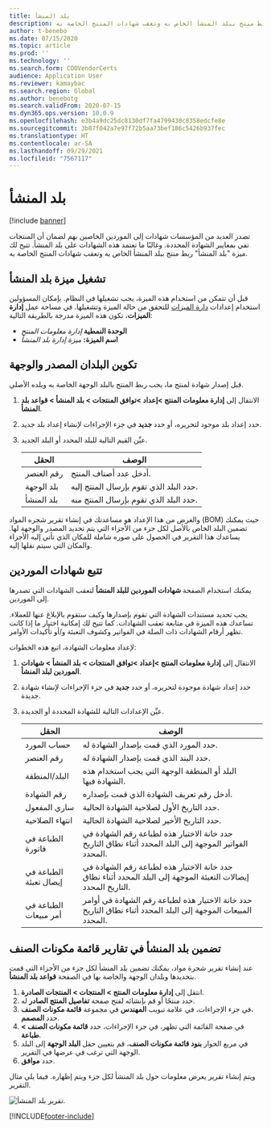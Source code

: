 ```yaml
---
title: بلد المنشأ
description: تصدر العديد من المؤسسات شهادات إلى الموردين الخاصين بهم لضمان أن المنتجات تفي بمعايير الشهادة المحددة. وغالبًا ما تعتمد هذه الشهادات على بلد المنشأ. يوفر هذا الموضوع معلومات حول الميزة "بلد المنشأ"، والتي تتيح لك ربط منتج ببلد المنشأ الخاص به وتعقب شهادات المنتج الخاصة به.
author: t-benebo
ms.date: 07/15/2020
ms.topic: article
ms.prod: ''
ms.technology: ''
ms.search.form: COOVendorCerts
audience: Application User
ms.reviewer: kamaybac
ms.search.region: Global
ms.author: benebotg
ms.search.validFrom: 2020-07-15
ms.dyn365.ops.version: 10.0.9
ms.openlocfilehash: e3b4a9dc25dc8130df7fa4799430c8358edcfe8e
ms.sourcegitcommit: 3b87f042a7e97f72b5aa73bef186c5426b937fec
ms.translationtype: HT
ms.contentlocale: ar-SA
ms.lasthandoff: 09/29/2021
ms.locfileid: "7567117"
---
```

# <a name="country-of-origin"></a>بلد المنشأ

[!include [banner](../includes/banner.md)]

تصدر العديد من المؤسسات شهادات إلى الموردين الخاصين بهم لضمان أن المنتجات تفي بمعايير الشهادة المحددة. وغالبًا ما تعتمد هذه الشهادات على بلد المنشأ. تتيح لك ميزة "بلد المنشأ" ربط منتج ببلد المنشأ الخاص به وتعقب شهادات المنتج الخاصة به.

## <a name="turn-on-the-country-of-origin-feature"></a>تشغيل ميزة بلد المنشأ

قبل أن تتمكن من استخدام هذه الميزة، يجب تشغيلها في النظام. بإمكان المسؤولين استخدام إعدادات [دارة الميزات](../../fin-ops-core/fin-ops/get-started/feature-management/feature-management-overview.md) للتحقق من حالة الميزة وتشغيلها. في مساحة عمل **إدارة الميزات**، تكون هذه الميزة مدرجة بالطريقة التالية:

- **الوحدة النمطية** *إدارة معلومات المنتج*
- **اسم الميزة:** *ميزة إدارة بلد المنشأ*

## <a name="configure-source-and-destination-countries"></a>تكوين البلدان المصدر والوجهة

قبل إصدار شهادة لمنتج ما، يجب ربط المنتج بالبلد الوجهة الخاصة به وبلده الأصلي.

1. الانتقال إلى **إدارة معلومات المنتج \>إعداد \>توافق المنتجات \> بلد المنشأ \> قواعد بلد المنشأ**.
2. حدد إعداد بلد موجود لتحريره، أو حدد **جديد** في جزء الإجراءات لإنشاء إعداد بلد جديد.
3. عيِّن القيم التالية للبلد المحدد أو البلد الجديد.

    | الحقل | ‏‏الوصف |
    |---|---|
    | رقم العنصر | أدخل عدد أصناف المنتج. |
    | بلد الوجهة | حدد البلد الذي تقوم بإرسال المنتج إليه. |
    | بلد المنشأ | حدد البلد الذي تقوم بإرسال المنتج منه. |

والغرض من هذا الإعداد هو مساعدتك في إنشاء تقرير شجره المواد (BOM) حيث يمكنك تضمين البلد الخاص بالأصل لكل جزء من الأجزاء التي يتم تحديد المصدر والوجهة لها. يساعدك هذا التقرير في الحصول على صوره شاملة للمكان الذي تأتي إليه الأجزاء والمكان التي سيتم نقلها إليه.

## <a name="keep-track-of-vendor-certificates"></a>تتبع شهادات الموردين

يمكنك استخدام الصفحة **شهادات الموردين للبلد المنشأ** لتعقب الشهادات التي تصدرها إلى الموردين.

يجب تحديد مستندات الشهادة التي تقوم بإصدارها وكيف ستقوم بالإبلاغ عنها للعملاء. تساعدك هذه الميزة في متابعة تعقب الشهادات. كما تتيح لك إمكانية اختيار ما إذا كانت تظهر أرقام الشهادات ذات الصلة في الفواتير وكشوف التعبئة و/أو تأكيدات الأوامر.

لإعداد معلومات الشهادة‬، اتبع هذه الخطوات:

1. الانتقال إلى **إدارة معلومات المنتج \>إعداد \>توافق المنتجات \> بلد المنشأ \> شهادات الموردين لبلد المنشأ**.
2. حدد إعداد شهادة موجودة لتحريره، أو حدد **جديد** في جزء الإجراءات لإنشاء شهادة جديدة.
3. عيِّن الإعدادات التالية للشهادة المحددة أو الجديدة.

    | الحقل | ‏‏الوصف |
    |---|---|
    | حساب المورد | حدد المورد الذي قمت بإصدار الشهادة له. |
    | رقم العنصر | حدد البند الذي قمت بإصدار الشهادة له. |
    | البلد/المنطقة | البلد أو المنطقة الوجهة التي يجب استخدام هذه الشهادة فيها. |
    | رقم الشهادة | أدخل رقم تعريف الشهادة الذي قمت بإصداره. |
    | ساري المفعول | حدد التاريخ الأول لصلاحية الشهادة الحالية.|
    | انتهاء الصلاحية | حدد التاريخ الأخير لصلاحية الشهادة الحالية. |
    | الطباعة في فاتورة | حدد خانة الاختيار هذه لطباعة رقم الشهادة في الفواتير الموجهة إلى البلد المحدد أثناء نطاق التاريخ المحدد. |
    | الطباعة في إيصال تعبئة | حدد خانة الاختيار هذه لطباعة رقم الشهادة في إيصالات التعبئة الموجهة إلى البلد المحدد أثناء نطاق التاريخ المحدد. |
    | الطباعة في أمر مبيعات | حدد خانة الاختيار هذه لطباعة رقم الشهادة في أوامر المبيعات الموجهة إلى البلد المحدد أثناء نطاق التاريخ المحدد. |

## <a name="include-the-country-of-origin-on-bom-reports"></a>تضمين بلد المنشأ في تقارير قائمة مكونات الصنف

عند إنشاء تقرير شجرة مواد، يمكنك تضمين بلد المنشأ لكل جزء من الأجزاء التي قمت بتحديدها وبلدان الوجهة والخاصة بها في الصفحة **قواعد بلد المنشأ**.

1. انتقل إلى **إدارة معلومات المنتج‬ \> المنتجات \> المنتجات الصادرة**.
1. حدد منتجًا أو قم بإنشائه لفتح صفحة **تفاصيل المنتج الصادر** له.
1. في جزء الإجراءات، في علامة تبويب **المهندس** في مجموعة **قائمة مكونات الصنف‏‎‬**، حدد **المصمم**.
1. في صفحة القائمة التي تظهر، في جزء الإجراءات، حدد **قائمة مكونات الصنف \> طباعة**.
1. في مربع الحوار **بنود قائمة مكونات الصنف**، قم بتعيين حقل **البلد الوجهة** إلى البلد الوجهة التي ترغب في عرضها في التقرير.
1. حدد **موافق**.

ويتم إنشاء تقرير يعرض معلومات حول بلد المنشأ لكل جزء ويتم إظهاره. فيما يلي مثال التقرير.

![تقرير بلد المنشأ.](media/country-of-origin-report.png "تقرير بلد المنشأ")


[!INCLUDE[footer-include](../../includes/footer-banner.md)]